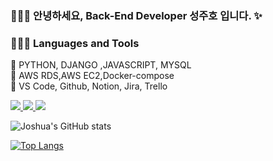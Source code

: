 ### 👩🏻‍💻 안녕하세요, Back-End Developer 성주호 입니다. ✨

### 👩🏻‍💻 Languages and Tools
📍 PYTHON, DJANGO ,JAVASCRIPT, MYSQL <br>
📍 AWS RDS,AWS EC2,Docker-compose <br>
📍 VS Code, Github, Notion, Jira, Trello

<a href="https://devjosh.tistory.com/" target="_blank">
  <img src="https://img.shields.io/badge/blogger-FF5722?style=flat-square&logo=blogger&logoColor=white"/>
</a>

<a href="https://www.instagram.com/s.jooho/" target="_blank">
  <img src="https://img.shields.io/badge/instagram-E4405F?style=flat-square&logo=instagram&logoColor=white"/>
</a>

<a href="#" target="_blank">
  <img src="https://img.shields.io/badge/krjoshua21@gmail.com-EA4335?style=flat-square&logo=gmail&logoColor=white"/>
</a>

![Joshua's GitHub stats](https://github-readme-stats.vercel.app/api?username=Joshua-sung&show_icons=true&theme=radical)


[![Top Langs](https://github-readme-stats.vercel.app/api/top-langs/?username=Joshua-sung&show_icons=true&theme=radical)](https://github.com/Joshua-sung/github-readme-stats)


<!--
**joshua21/joshua21** is a ✨ _special_ ✨ repository because its `README.md` (this file) appears on your GitHub profile.
